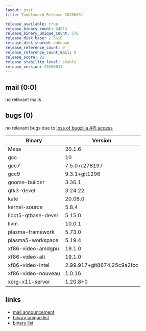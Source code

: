 ```yaml
---
layout: post
title: Tumbleweed Release 20200831

release_available: true
release_binary_count: 64813
release_binary_unique_count: 576
release_disk_base: 2.5GiB
release_disk_shared: unknown
release_reference_count: 0
release_reference_count_mail: 0
release_score: 92
release_stability_level: stable
release_version: 20200831
---
```


## mail (0:0)

no relevant mails

## bugs (0)

<!--more-->

no relevant bugs due to [loss of bugzilla API access](https://bugzilla.opensuse.org/show_bug.cgi?id=1157722)

Binary | Version
--- | ---
Mesa | 20.1.6
gcc | 10
gcc7 | 7.5.0+r278197
gcc9 | 9.3.1+git1296
gnome-builder | 3.36.1
gtk3-devel | 3.24.22
kate | 20.08.0
kernel-source | 5.8.4
libqt5-qtbase-devel | 5.15.0
llvm | 10.0.1
plasma-framework | 5.73.0
plasma5-workspace | 5.19.4
xf86-video-amdgpu | 19.1.0
xf86-video-ati | 19.1.0
xf86-video-intel | 2.99.917+git8674.25c9a2fcc
xf86-video-nouveau | 1.0.16
xorg-x11-server | 1.20.8+0

## links

- [mail announcement](https://lists.opensuse.org/opensuse-factory/2020-09/msg00035.html)
- [binary unique list](http://download.opensuse.org/history/20200831/rpm.unique.list)
- [binary list](http://download.opensuse.org/history/20200831/rpm.list)
